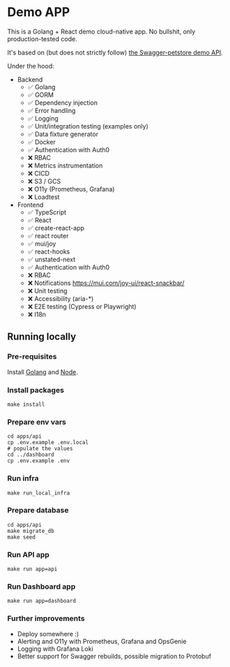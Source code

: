 # Demo APP

This is a Golang + React demo cloud-native app. No bullshit, only production-tested code.

It's based on (but does not strictly follow) [the Swagger-petstore demo API](https://github.com/swagger-api/swagger-petstore).

Under the hood:

* Backend
  * ✅ Golang
  * ✅ GORM
  * ✅ Dependency injection
  * ✅ Error handling
  * ✅ Logging
  * ✅ Unit/integration testing (examples only)
  * ✅ Data fixture generator
  * ✅ Docker
  * ✅ Authentication with Auth0
  * ❌ RBAC
  * ❌ Metrics instrumentation
  * ❌ CICD
  * ❌ S3 / GCS
  * ❌ O11y (Prometheus, Grafana)
  * ❌ Loadtest
* Frontend
  * ✅ TypeScript
  * ✅ React
  * ✅ create-react-app
  * ✅ react router
  * ✅ mui/joy
  * ✅ react-hooks
  * ✅ unstated-next
  * ✅ Authentication with Auth0
  * ❌ RBAC
  * ❌ Notifications https://mui.com/joy-ui/react-snackbar/
  * ❌ Unit testing
  * ❌ Accessibility (aria-*)
  * ❌ E2E testing (Cypress or Playwright)
  * ❌ I18n

## Running locally

### Pre-requisites

Install [Golang](https://github.com/moovweb/gvm) and [Node](https://github.com/nvm-sh/nvm).

### Install packages

~~~shell
make install
~~~

### Prepare env vars

~~~
cd apps/api
cp .env.example .env.local
# populate the values
cd ../dashboard
cp .env.example .env
~~~

### Run infra

~~~shell
make run_local_infra
~~~

### Prepare database

~~~shell
cd apps/api
make migrate_db
make seed
~~~

### Run API app

~~~shell
make run app=api
~~~

### Run Dashboard app

~~~shell
make run app=dashboard
~~~

### Further improvements

* Deploy somewhere :)
* Alerting and O11y with Prometheus, Grafana and OpsGenie
* Logging with Grafana Loki
* Better support for Swagger rebuilds, possible migration to Protobuf
